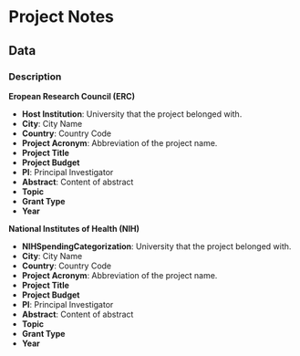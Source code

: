 # Project Notes

## Data

### Description

**Eropean Research Council (ERC)**

- __Host Institution__: University that the project belonged with.
- __City__: City Name
- __Country__: Country Code
- __Project Acronym__: Abbreviation of the project name.
- __Project Title__
- __Project Budget__
- __PI__: Principal Investigator
- __Abstract__: Content of abstract
- __Topic__
- __Grant Type__
- __Year__

**National Institutes of Health (NIH)**

- __NIHSpendingCategorization__: University that the project belonged with.
- __City__: City Name
- __Country__: Country Code
- __Project Acronym__: Abbreviation of the project name.
- __Project Title__
- __Project Budget__
- __PI__: Principal Investigator
- __Abstract__: Content of abstract
- __Topic__
- __Grant Type__
- __Year__
